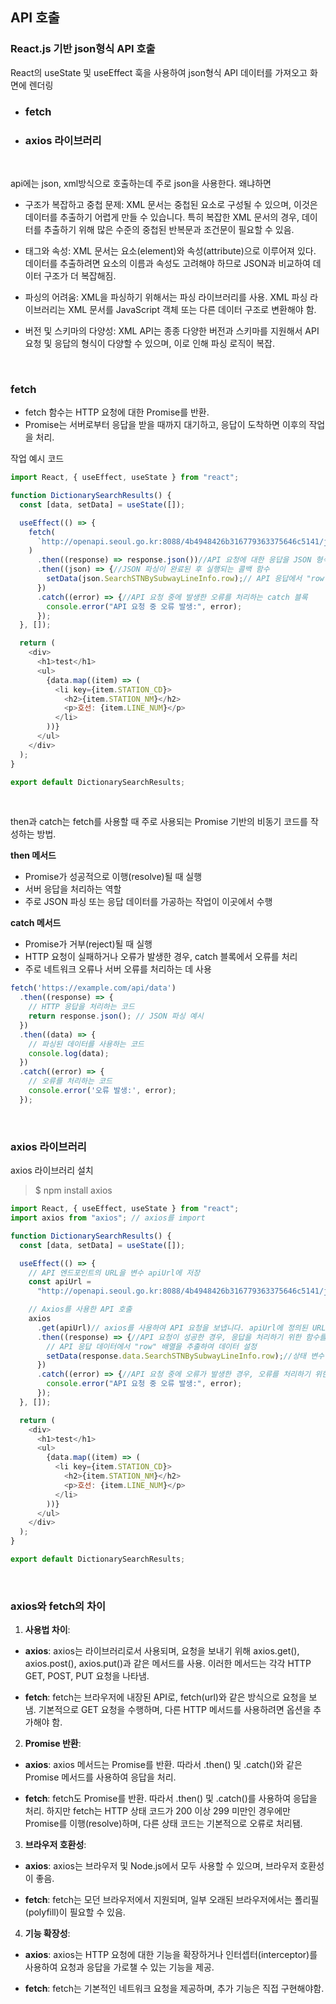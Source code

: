 ## API 호출

### React.js 기반 json형식 API 호출

React의 useState 및 useEffect 훅을 사용하여 json형식 API 데이터를 가져오고 화면에 렌더링

- ### fetch 
- ### axios 라이브러리

<br>

api에는 json, xml방식으로 호출하는데 주로 json을 사용한다. 왜냐하면 

- 구조가 복잡하고 중첩 문제: XML 문서는 중첩된 요소로 구성될 수 있으며, 이것은 데이터를 추출하기 어렵게 만들 수 있습니다. 특히 복잡한 XML 문서의 경우, 데이터를 추출하기 위해 많은 수준의 중첩된 반복문과 조건문이 필요할 수 있음.

- 태그와 속성: XML 문서는 요소(element)와 속성(attribute)으로 이루어져 있다. 데이터를 추출하려면 요소의 이름과 속성도 고려해야 하므로 JSON과 비교하여 데이터 구조가 더 복잡해짐.

- 파싱의 어려움: XML을 파싱하기 위해서는 파싱 라이브러리를 사용. XML 파싱 라이브러리는 XML 문서를 JavaScript 객체 또는 다른 데이터 구조로 변환해야 함.

- 버전 및 스키마의 다양성: XML API는 종종 다양한 버전과 스키마를 지원해서 API 요청 및 응답의 형식이 다양할 수 있으며, 이로 인해 파싱 로직이 복잡.

<br>

### fetch

- fetch 함수는 HTTP 요청에 대한 Promise를 반환. 
- Promise는 서버로부터 응답을 받을 때까지 대기하고, 응답이 도착하면 이후의 작업을 처리.

작업 예시 코드

```js
import React, { useEffect, useState } from "react";

function DictionarySearchResults() {
  const [data, setData] = useState([]);

  useEffect(() => {
    fetch(
      `http://openapi.seoul.go.kr:8088/4b4948426b316779363375646c5141/json/SearchSTNBySubwayLineInfo/0/466/`
    )
      .then((response) => response.json())//API 요청에 대한 응답을 JSON 형식으로 파싱
      .then((json) => {//JSON 파싱이 완료된 후 실행되는 콜백 함수
        setData(json.SearchSTNBySubwayLineInfo.row);// API 응답에서 "row" 배열을 추출하고, setData 함수를 사용하여 data 상태를 업데이트
      })
      .catch((error) => {//API 요청 중에 발생한 오류를 처리하는 catch 블록
        console.error("API 요청 중 오류 발생:", error);
      });
  }, []);

  return (
    <div>
      <h1>test</h1>
      <ul>
        {data.map((item) => (
          <li key={item.STATION_CD}>
            <h2>{item.STATION_NM}</h2>
            <p>호선: {item.LINE_NUM}</p>
          </li>
        ))}
      </ul>
    </div>
  );
}

export default DictionarySearchResults;
```

<br>

then과 catch는 fetch를 사용할 때 주로 사용되는 Promise 기반의 비동기 코드를 작성하는 방법.

**then 메서드**
- Promise가 성공적으로 이행(resolve)될 때 실행
- 서버 응답을 처리하는 역할
- 주로 JSON 파싱 또는 응답 데이터를 가공하는 작업이 이곳에서 수행

**catch 메서드**
- Promise가 거부(reject)될 때 실행
- HTTP 요청이 실패하거나 오류가 발생한 경우, catch 블록에서 오류를 처리
- 주로 네트워크 오류나 서버 오류를 처리하는 데 사용

```js
fetch('https://example.com/api/data')
  .then((response) => {
    // HTTP 응답을 처리하는 코드
    return response.json(); // JSON 파싱 예시
  })
  .then((data) => {
    // 파싱된 데이터를 사용하는 코드
    console.log(data);
  })
  .catch((error) => {
    // 오류를 처리하는 코드
    console.error('오류 발생:', error);
  });
```

<br>

### axios 라이브러리

axios 라이브러리 설치
>$ npm install axios


```js
import React, { useEffect, useState } from "react";
import axios from "axios"; // axios를 import

function DictionarySearchResults() {
  const [data, setData] = useState([]);

  useEffect(() => {
    // API 엔드포인트의 URL을 변수 apiUrl에 저장
    const apiUrl =
      "http://openapi.seoul.go.kr:8088/4b4948426b316779363375646c5141/json/SearchSTNBySubwayLineInfo/0/466/";

    // Axios를 사용한 API 호출
    axios
      .get(apiUrl)// axios를 사용하여 API 요청을 보냅니다. apiUrl에 정의된 URL로 GET 요청을 보내고, 응답을 받아 처리
      .then((response) => {//API 요청이 성공한 경우, 응답을 처리하기 위한 함수를 정의합니다. 여기서는 응답 데이터에서 "row" 배열을 추출
        // API 응답 데이터에서 "row" 배열을 추출하여 데이터 설정
        setData(response.data.SearchSTNBySubwayLineInfo.row);//상태 변수 data를 업데이트
      })
      .catch((error) => {//API 요청 중에 오류가 발생한 경우, 오류를 처리하기 위한 함수를 정의
        console.error("API 요청 중 오류 발생:", error);
      });
  }, []);

  return (
    <div>
      <h1>test</h1>
      <ul>
        {data.map((item) => (
          <li key={item.STATION_CD}>
            <h2>{item.STATION_NM}</h2>
            <p>호선: {item.LINE_NUM}</p>
          </li>
        ))}
      </ul>
    </div>
  );
}

export default DictionarySearchResults;
```

<br>

### axios와 fetch의 차이

1. **사용법 차이**:

- **axios**: axios는 라이브러리로서 사용되며, 요청을 보내기 위해 axios.get(), axios.post(), axios.put()과 같은 메서드를 사용. 이러한 메서드는 각각 HTTP GET, POST, PUT 요청을 나타냄.

- **fetch**: fetch는 브라우저에 내장된 API로, fetch(url)와 같은 방식으로 요청을 보냄. 기본적으로 GET 요청을 수행하며, 다른 HTTP 메서드를 사용하려면 옵션을 추가해야 함.

2. **Promise 반환**:

- **axios**: axios 메서드는 Promise를 반환. 따라서 .then() 및 .catch()와 같은 Promise 메서드를 사용하여 응답을 처리.

- **fetch**: fetch도 Promise를 반환. 따라서 .then() 및 .catch()를 사용하여 응답을 처리. 하지만 fetch는 HTTP 상태 코드가 200 이상 299 미만인 경우에만 Promise를 이행(resolve)하며, 다른 상태 코드는 기본적으로 오류로 처리됌.

3. **브라우저 호환성**:

- **axios**: axios는 브라우저 및 Node.js에서 모두 사용할 수 있으며, 브라우저 호환성이 좋음.

- **fetch**: fetch는 모던 브라우저에서 지원되며, 일부 오래된 브라우저에서는 폴리필(polyfill)이 필요할 수 있음.

4. **기능 확장성**:

- **axios**: axios는 HTTP 요청에 대한 기능을 확장하거나 인터셉터(interceptor)를 사용하여 요청과 응답을 가로챌 수 있는 기능을 제공.

- **fetch**: fetch는 기본적인 네트워크 요청을 제공하며, 추가 기능은 직접 구현해야함.